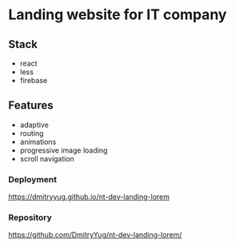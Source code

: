 # Landing website for IT company

## Stack
-  react
-  less
-  firebase

## Features
- adaptive
- routing
- animations
- progressive image loading
- scroll navigation

### Deployment
https://dmitryyug.github.io/nt-dev-landing-lorem

### Repository
https://github.com/DmitryYug/nt-dev-landing-lorem/

